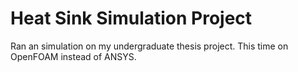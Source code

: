 # Heat Sink Simulation Project
Ran an simulation on my undergraduate thesis project. This time on OpenFOAM instead of ANSYS.
